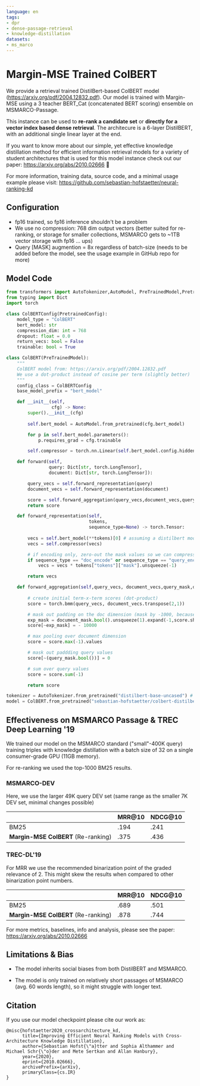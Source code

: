 ```yaml
---
language: en
tags:
- dpr
- dense-passage-retrieval
- knowledge-distillation
datasets:
- ms_marco
---
```


# Margin-MSE Trained ColBERT

We provide a retrieval trained DistilBert-based ColBERT model (https://arxiv.org/pdf/2004.12832.pdf). Our model is trained with Margin-MSE using a 3 teacher BERT_Cat (concatenated BERT scoring) ensemble on MSMARCO-Passage.

This instance can be used to **re-rank a candidate set** or **directly for a vector index based dense retrieval**. The architecure is a 6-layer DistilBERT, with an additional single linear layer at the end.

If you want to know more about our simple, yet effective knowledge distillation method for efficient information retrieval models for a variety of student architectures that is used for this model instance check out our paper: https://arxiv.org/abs/2010.02666 🎉

For more information, training data, source code, and a minimal usage example please visit: https://github.com/sebastian-hofstaetter/neural-ranking-kd

## Configuration

- fp16 trained, so fp16 inference shouldn't be a problem
- We use no compression: 768 dim output vectors (better suited for re-ranking, or storage for smaller collections, MSMARCO gets to ~1TB vector storage with fp16 ... ups)
- Query [MASK] augmention = 8x regardless of batch-size (needs to be added before the model, see the usage example in GitHub repo for more)

## Model Code

````python
from transformers import AutoTokenizer,AutoModel, PreTrainedModel,PretrainedConfig
from typing import Dict
import torch

class ColBERTConfig(PretrainedConfig):
    model_type = "ColBERT"
    bert_model: str
    compression_dim: int = 768
    dropout: float = 0.0
    return_vecs: bool = False
    trainable: bool = True

class ColBERT(PreTrainedModel):
    """
    ColBERT model from: https://arxiv.org/pdf/2004.12832.pdf
    We use a dot-product instead of cosine per term (slightly better)
    """
    config_class = ColBERTConfig
    base_model_prefix = "bert_model"

    def __init__(self,
                 cfg) -> None:
        super().__init__(cfg)
        
        self.bert_model = AutoModel.from_pretrained(cfg.bert_model)

        for p in self.bert_model.parameters():
            p.requires_grad = cfg.trainable

        self.compressor = torch.nn.Linear(self.bert_model.config.hidden_size, cfg.compression_dim)

    def forward(self,
                query: Dict[str, torch.LongTensor],
                document: Dict[str, torch.LongTensor]):

        query_vecs = self.forward_representation(query)
        document_vecs = self.forward_representation(document)

        score = self.forward_aggregation(query_vecs,document_vecs,query["attention_mask"],document["attention_mask"])
        return score

    def forward_representation(self,
                               tokens,
                               sequence_type=None) -> torch.Tensor:
        
        vecs = self.bert_model(**tokens)[0] # assuming a distilbert model here
        vecs = self.compressor(vecs)

        # if encoding only, zero-out the mask values so we can compress storage
        if sequence_type == "doc_encode" or sequence_type == "query_encode": 
            vecs = vecs * tokens["tokens"]["mask"].unsqueeze(-1)

        return vecs

    def forward_aggregation(self,query_vecs, document_vecs,query_mask,document_mask):
        
        # create initial term-x-term scores (dot-product)
        score = torch.bmm(query_vecs, document_vecs.transpose(2,1))

        # mask out padding on the doc dimension (mask by -1000, because max should not select those, setting it to 0 might select them)
        exp_mask = document_mask.bool().unsqueeze(1).expand(-1,score.shape[1],-1)
        score[~exp_mask] = - 10000

        # max pooling over document dimension
        score = score.max(-1).values

        # mask out paddding query values
        score[~(query_mask.bool())] = 0

        # sum over query values
        score = score.sum(-1)

        return score

tokenizer = AutoTokenizer.from_pretrained("distilbert-base-uncased") # honestly not sure if that is the best way to go, but it works :)
model = ColBERT.from_pretrained("sebastian-hofstaetter/colbert-distilbert-margin_mse-T2-msmarco")
````

## Effectiveness on MSMARCO Passage & TREC Deep Learning '19

We trained our model on the MSMARCO standard ("small"-400K query) training triples with knowledge distillation with a batch size of 32 on a single consumer-grade GPU (11GB memory).

For re-ranking we used the top-1000 BM25 results.

### MSMARCO-DEV

Here, we use the larger 49K query DEV set (same range as the smaller 7K DEV set, minimal changes possible)

|                                  | MRR@10 | NDCG@10 |
|----------------------------------|--------|---------|
| BM25                             | .194   | .241    |
| **Margin-MSE ColBERT** (Re-ranking) | .375   | .436   |

### TREC-DL'19

For MRR we use the recommended binarization point of the graded relevance of 2. This might skew the results when compared to other binarization point numbers.

|                                  | MRR@10 | NDCG@10 |
|----------------------------------|--------|---------|
| BM25                             | .689   | .501    |
| **Margin-MSE ColBERT** (Re-ranking) | .878   | .744    |

For more metrics, baselines, info and analysis, please see the paper: https://arxiv.org/abs/2010.02666

## Limitations & Bias

- The model inherits social biases from both DistilBERT and MSMARCO. 

- The model is only trained on relatively short passages of MSMARCO (avg. 60 words length), so it might struggle with longer text. 


## Citation

If you use our model checkpoint please cite our work as:

```
@misc{hofstaetter2020_crossarchitecture_kd,
      title={Improving Efficient Neural Ranking Models with Cross-Architecture Knowledge Distillation}, 
      author={Sebastian Hofst{\"a}tter and Sophia Althammer and Michael Schr{\"o}der and Mete Sertkan and Allan Hanbury},
      year={2020},
      eprint={2010.02666},
      archivePrefix={arXiv},
      primaryClass={cs.IR}
}
```